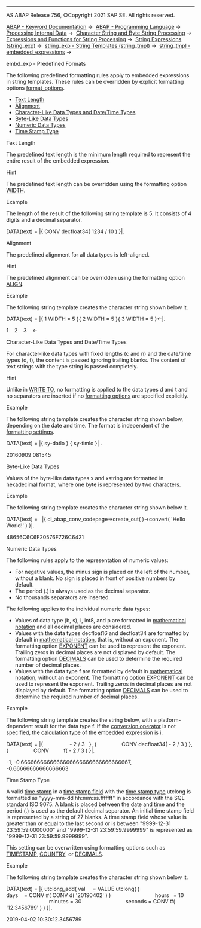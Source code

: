   

* * *

AS ABAP Release 756, ©Copyright 2021 SAP SE. All rights reserved.

[ABAP - Keyword Documentation](javascript:call_link\('abenabap.htm'\)) →  [ABAP - Programming Language](javascript:call_link\('abenabap_reference.htm'\)) →  [Processing Internal Data](javascript:call_link\('abenabap_data_working.htm'\)) →  [Character String and Byte String Processing](javascript:call_link\('abenabap_data_string.htm'\)) →  [Expressions and Functions for String Processing](javascript:call_link\('abenstring_processing_expr_func.htm'\)) →  [String Expressions (string\_exp)](javascript:call_link\('abapcompute_string.htm'\)) →  [string\_exp - String Templates (string\_tmpl)](javascript:call_link\('abenstring_templates.htm'\)) →  [string\_tmpl - embedded\_expressions](javascript:call_link\('abenstring_templates_expressions.htm'\)) → 

embd\_exp - Predefined Formats

The following predefined formatting rules apply to embedded expressions in string templates. These rules can be overridden by explicit formatting options [format\_options](javascript:call_link\('abapcompute_string_format_options.htm'\)).

-   [Text Length](#@@ITOC@@ABENSTRING_TEMPLATES_PREDEF_FORMAT_1)
-   [Alignment](#@@ITOC@@ABENSTRING_TEMPLATES_PREDEF_FORMAT_2)
-   [Character-Like Data Types and Date/Time Types](#@@ITOC@@ABENSTRING_TEMPLATES_PREDEF_FORMAT_3)
-   [Byte-Like Data Types](#@@ITOC@@ABENSTRING_TEMPLATES_PREDEF_FORMAT_4)
-   [Numeric Data Types](#@@ITOC@@ABENSTRING_TEMPLATES_PREDEF_FORMAT_5)
-   [Time Stamp Type](#@@ITOC@@ABENSTRING_TEMPLATES_PREDEF_FORMAT_6)

Text Length

The predefined text length is the minimum length required to represent the entire result of the embedded expression.

Hint

The predefined text length can be overridden using the formatting option [WIDTH](javascript:call_link\('abapcompute_string_format_options.htm'\)).

Example

The length of the result of the following string template is 5. It consists of 4 digits and a decimal separator.

DATA(text) = |{ CONV decfloat34( 1234 / 10 ) }|.

Alignment

The predefined alignment for all data types is left-aligned.

Hint

The predefined alignment can be overridden using the formatting option [ALIGN](javascript:call_link\('abapcompute_string_format_options.htm'\)).

Example

The following string template creates the character string shown below it.

DATA(text) = |{ 1 WIDTH = 5 }{ 2 WIDTH = 5 }{ 3 WIDTH = 5 }<-|.

1    2    3    <-

Character-Like Data Types and Date/Time Types

For character-like data types with fixed lengths (c and n) and the date/time types (d, t), the content is passed ignoring trailing blanks. The content of text strings with the type string is passed completely.

Hint

Unlike in [WRITE TO](javascript:call_link\('abenwrite_formats.htm'\)), no formatting is applied to the data types d and t and no separators are inserted if no [formatting options](javascript:call_link\('abapcompute_string_format_options.htm'\)) are specified explicitly.

Example

The following string template creates the character string shown below, depending on the date and time. The format is independent of the [formatting settings](javascript:call_link\('abencountry.htm'\)).

DATA(text) = |{ sy-datlo } { sy-timlo }| .

20160909 081545

Byte-Like Data Types

Values of the byte-like data types x and xstring are formatted in hexadecimal format, where one byte is represented by two characters.

Example

The following string template creates the character string shown below it.

DATA(text) =
  |{ cl\_abap\_conv\_codepage=>create\_out( )->convert( 'Hello World!' ) }|.

48656C6C6F20576F726C6421

Numeric Data Types

The following rules apply to the representation of numeric values:

-   For negative values, the minus sign is placed on the left of the number, without a blank. No sign is placed in front of positive numbers by default.
-   The period (.) is always used as the decimal separator.
-   No thousands separators are inserted.

The following applies to the individual numeric data types:

-   Values of data type (b, s), i, int8, and p are formatted in [mathematical notation](javascript:call_link\('abenmathematical_notation_glosry.htm'\) "Glossary Entry") and all decimal places are considered.
-   Values with the data types decfloat16 and decfloat34 are formatted by default in [mathematical notation](javascript:call_link\('abenmathematical_notation_glosry.htm'\) "Glossary Entry"), that is, without an exponent. The formatting option [EXPONENT](javascript:call_link\('abapcompute_string_format_options.htm'\)) can be used to represent the exponent. Trailing zeros in decimal places are not displayed by default. The formatting option [DECIMALS](javascript:call_link\('abapcompute_string_format_options.htm'\)) can be used to determine the required number of decimal places.
-   Values with the data type f are formatted by default in [mathematical notation](javascript:call_link\('abenmathematical_notation_glosry.htm'\) "Glossary Entry"), without an exponent. The formatting option [EXPONENT](javascript:call_link\('abapcompute_string_format_options.htm'\)) can be used to represent the exponent. Trailing zeros in decimal places are not displayed by default. The formatting option [DECIMALS](javascript:call_link\('abapcompute_string_format_options.htm'\)) can be used to determine the required number of decimal places.

Example

The following string template creates the string below, with a platform-dependent result for the data type f. If the [conversion operator](javascript:call_link\('abenconversion_operator_glosry.htm'\) "Glossary Entry") is not specified, the [calculation type](javascript:call_link\('abencalculation_type_glosry.htm'\) "Glossary Entry") of the embedded expression is i.

DATA(text) = |{                  - 2 / 3   }, {
                CONV decfloat34( - 2 / 3 ) }, {
                CONV          f( - 2 / 3 ) }|.

\-1, -0.6666666666666666666666666666666667, -0.66666666666666663

Time Stamp Type

A valid [time stamp](javascript:call_link\('abentime_stamp_glosry.htm'\) "Glossary Entry") in a [time stamp field](javascript:call_link\('abentimestamp_field_glosry.htm'\) "Glossary Entry") with the [time stamp type](javascript:call_link\('abentimestamp_type_glosry.htm'\) "Glossary Entry") utclong is formatted as "yyyy-mm-dd hh:mm:ss.fffffff" in accordance with the SQL standard ISO 9075. A blank is placed between the date and time and the period (.) is used as the default decimal separator. An initial time stamp field is represented by a string of 27 blanks. A time stamp field whose value is greater than or equal to the last second or is between "9999-12-31 23:59:59.0000000" and "9999-12-31 23:59:59.9999999" is represented as "9999-12-31 23:59:59.9999999".

This setting can be overwritten using formatting options such as [TIMESTAMP](javascript:call_link\('abapcompute_string_format_options.htm'\)), [COUNTRY](javascript:call_link\('abapcompute_string_format_options.htm'\)), or [DECIMALS](javascript:call_link\('abapcompute_string_format_options.htm'\)).

Example

The following string template creates the character string shown below it.

DATA(text) = |{ utclong\_add( val     = VALUE utclong( )
                             days    = CONV #( CONV d( '20190402' ) )
                             hours   = 10
                             minutes = 30
                             seconds = CONV #( '12.3456789' ) ) }|.

2019-04-02 10:30:12.3456789